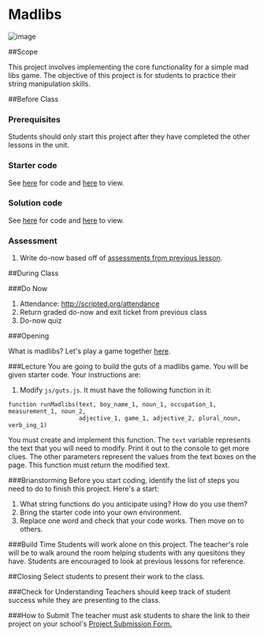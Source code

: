 # Madlibs

![image](http://i.imgur.com/7HUunNK.jpg)

##Scope

This project involves implementing the core functionality for a simple mad libs game. The objective of this project is for students to practice their string manipulation skills. 
 
##Before Class

### Prerequisites
Students should only start this project after they have completed the other lessons in the unit.

### Starter code

See [here](starter_code/) for code and [here]() to view.

### Solution code

See [here](starter_code/) for code and [here]() to view.

### Assessment

1. Write do-now based off of [assessments from previous lesson](../../../5-string/lessons/1-string/assessments/).

##During Class

###Do Now

1. Attendance: http://scripted.org/attendance
2. Return graded do-now and exit ticket from previous class
3. Do-now quiz

###Opening

What is madlibs? Let's play a game together [here](http://www.madglibs.com/showglib.php?glibid=180).

###Lecture
You are going to build the guts of a madlibs game. You will be given starter code. Your instructions are:

1. Modify `js/guts.js`. It must have the following function in it:
```
function runMadlibs(text, boy_name_1, noun_1, occupation_1, measurement_1, noun_2, 
					adjective_1, game_1, adjective_2, plural_noun, verb_ing_1)
```

You must create and implement this function. The `text` variable represents the text that you will need to modify. Print it out to the console to get more clues. The other parameters represent the values from the text boxes on the page. This function must return the modified text. 

###Brianstorming
Before you start coding, identify the list of steps you need to do to finish this project. Here's a start:

1. What string functions do you anticipate using? How do you use them?
2. Bring the starter code into your own environment.
3. Replace one word and check that your code works. Then move on to others.

###Build Time
Students will work alone on this project. The teacher's role will be to walk around the room helping students with any quesitons they have. Students are encouraged to look at previous lessons for reference.

##Closing
Select students to present their work to the class.

###Check for Understanding
Teachers should keep track of student success while they are presenting to the class.

###How to Submit
The teacher must ask students to share the link to their project on your school's [Project Submission Form.](https://docs.google.com/a/scripted.org/spreadsheets/d/1kaVH9hmkDCbBul19583UMPxl6IJ3-4pHgBQ2BU6TKDk/edit#gid=0)
